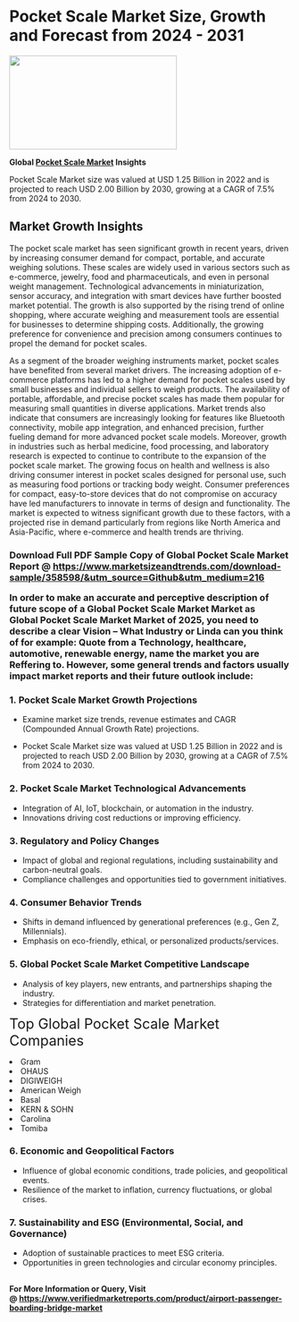 <H1>Pocket Scale Market Size, Growth and Forecast from 2024 - 2031</H1><img class="aligncenter size-medium wp-image-584254" src="https://thirdeyenews.in/wp-content/uploads/2024/09/Global-Market-Research-300x168.jpeg" alt="" width="300" height="168" /><p><strong>Global&nbsp;<a href="https://www.marketsizeandtrends.com/download-sample/358598/&amp;utm_source=Github&utm_medium=216">Pocket Scale Market</a> Insights</strong></p><p>Pocket Scale Market size was valued at USD 1.25 Billion in 2022 and is projected to reach USD 2.00 Billion by 2030, growing at a CAGR of 7.5% from 2024 to 2030.</p><p><h2>Market Growth Insights</h2> <p>The pocket scale market has seen significant growth in recent years, driven by increasing consumer demand for compact, portable, and accurate weighing solutions. These scales are widely used in various sectors such as e-commerce, jewelry, food and pharmaceuticals, and even in personal weight management. Technological advancements in miniaturization, sensor accuracy, and integration with smart devices have further boosted market potential. The growth is also supported by the rising trend of online shopping, where accurate weighing and measurement tools are essential for businesses to determine shipping costs. Additionally, the growing preference for convenience and precision among consumers continues to propel the demand for pocket scales.</p> <p><strong><a href="#"></a></strong></p> <p>As a segment of the broader weighing instruments market, pocket scales have benefited from several market drivers. The increasing adoption of e-commerce platforms has led to a higher demand for pocket scales used by small businesses and individual sellers to weigh products. The availability of portable, affordable, and precise pocket scales has made them popular for measuring small quantities in diverse applications. Market trends also indicate that consumers are increasingly looking for features like Bluetooth connectivity, mobile app integration, and enhanced precision, further fueling demand for more advanced pocket scale models. Moreover, growth in industries such as herbal medicine, food processing, and laboratory research is expected to continue to contribute to the expansion of the pocket scale market. The growing focus on health and wellness is also driving consumer interest in pocket scales designed for personal use, such as measuring food portions or tracking body weight. Consumer preferences for compact, easy-to-store devices that do not compromise on accuracy have led manufacturers to innovate in terms of design and functionality. The market is expected to witness significant growth due to these factors, with a projected rise in demand particularly from regions like North America and Asia-Pacific, where e-commerce and health trends are thriving. <h3></p><p><span class=""><strong>Download Full PDF Sample Copy of Global Pocket Scale Market Report</strong> @ <a href="https://www.marketsizeandtrends.com/download-sample/358598/&amp;utm_source=Github&utm_medium=216" target="_blank">https://www.marketsizeandtrends.com/download-sample/358598/&amp;utm_source=Github&utm_medium=216</a></span></p><p>In order to make an accurate and perceptive description of future scope of a Global&nbsp;Pocket Scale Market Market as Global&nbsp;Pocket Scale Market Market of 2025, you need to describe a clear Vision &ndash; What Industry or Linda can you think of for example: Quote from a Technology, healthcare, automotive, renewable energy, name the market you are Reffering to. However, some general trends and factors usually impact market reports and their future outlook include:</p><h3>1.&nbsp;<strong>Pocket Scale Market Growth Projections</strong></h3><ul><li>Examine market size trends, revenue estimates and CAGR (Compounded Annual Growth Rate) projections.</li><li><p>Pocket Scale Market size was valued at USD 1.25 Billion in 2022 and is projected to reach USD 2.00 Billion by 2030, growing at a CAGR of 7.5% from 2024 to 2030.</p></li></ul><h3>2.&nbsp;<strong>Pocket Scale Market Technological Advancements</strong></h3><ul><li>Integration of AI, IoT, blockchain, or automation in the industry.</li><li>Innovations driving cost reductions or improving efficiency.</li></ul><h3>3.&nbsp;<strong>Regulatory and Policy Changes</strong></h3><ul><li>Impact of global and regional regulations, including sustainability and carbon-neutral goals.</li><li>Compliance challenges and opportunities tied to government initiatives.</li></ul><h3>4.&nbsp;<strong>Consumer Behavior Trends</strong></h3><ul><li>Shifts in demand influenced by generational preferences (e.g., Gen Z, Millennials).</li><li>Emphasis on eco-friendly, ethical, or personalized products/services.</li></ul><h3>5.&nbsp;<strong>Global Pocket Scale Market Competitive Landscape</strong></h3><ul><li>Analysis of key players, new entrants, and partnerships shaping the industry.</li><li>Strategies for differentiation and market penetration.</li></ul><p data-pm-slice="1 1 []"><span style="color: inherit; font-family: inherit; font-size: 25px;">Top Global Pocket Scale Market Companies</span></p><div class="" data-test-id=""><p><li>Gram</li><li> OHAUS</li><li> DIGIWEIGH</li><li> American Weigh</li><li> Basal</li><li> KERN & SOHN</li><li> Carolina</li><li> Tomiba</li></p></div><h3>6.&nbsp;<strong>Economic and Geopolitical Factors</strong></h3><ul><li>Influence of global economic conditions, trade policies, and geopolitical events.</li><li>Resilience of the market to inflation, currency fluctuations, or global crises.</li></ul><h3>7.&nbsp;<strong>Sustainability and ESG (Environmental, Social, and Governance)</strong></h3><ul><li>Adoption of sustainable practices to meet ESG criteria.</li><li>Opportunities in green technologies and circular economy principles.</li></ul><h2><strong style="font-size: 14px;">For More Information or Query, Visit @&nbsp;</strong><a style="background-color: #ffffff; font-size: 14px;" href="https://www.marketsizeandtrends.com/report/pocket-scale-market/" target="_blank">https://www.verifiedmarketreports.com/product/airport-passenger-boarding-bridge-market</a></h2>
